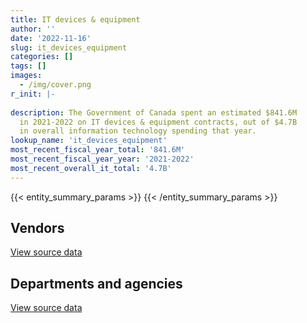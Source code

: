 ```yaml
---
title: IT devices & equipment
author: ''
date: '2022-11-16'
slug: it_devices_equipment
categories: []
tags: []
images:
  - /img/cover.png
r_init: |-
  
description: The Government of Canada spent an estimated $841.6M
  in 2021-2022 on IT devices & equipment contracts, out of $4.7B
  in overall information technology spending that year.
lookup_name: 'it_devices_equipment'
most_recent_fiscal_year_total: '841.6M'
most_recent_fiscal_year_year: '2021-2022'
most_recent_overall_it_total: '4.7B'
---
```


<script src="/rmarkdown-libs/htmlwidgets/htmlwidgets.js"></script>
<link href="/rmarkdown-libs/datatables-css/datatables-crosstalk.css" rel="stylesheet" />
<script src="/rmarkdown-libs/datatables-binding/datatables.js"></script>
<script src="/rmarkdown-libs/jquery/jquery-3.6.0.min.js"></script>
<link href="/rmarkdown-libs/dt-core-bootstrap/css/dataTables.bootstrap.min.css" rel="stylesheet" />
<link href="/rmarkdown-libs/dt-core-bootstrap/css/dataTables.bootstrap.extra.css" rel="stylesheet" />
<script src="/rmarkdown-libs/dt-core-bootstrap/js/jquery.dataTables.min.js"></script>
<script src="/rmarkdown-libs/dt-core-bootstrap/js/dataTables.bootstrap.min.js"></script>
<link href="/rmarkdown-libs/crosstalk/css/crosstalk.min.css" rel="stylesheet" />
<script src="/rmarkdown-libs/crosstalk/js/crosstalk.min.js"></script>
<script src="/rmarkdown-libs/htmlwidgets/htmlwidgets.js"></script>
<link href="/rmarkdown-libs/datatables-css/datatables-crosstalk.css" rel="stylesheet" />
<script src="/rmarkdown-libs/datatables-binding/datatables.js"></script>
<script src="/rmarkdown-libs/jquery/jquery-3.6.0.min.js"></script>
<link href="/rmarkdown-libs/dt-core-bootstrap/css/dataTables.bootstrap.min.css" rel="stylesheet" />
<link href="/rmarkdown-libs/dt-core-bootstrap/css/dataTables.bootstrap.extra.css" rel="stylesheet" />
<script src="/rmarkdown-libs/dt-core-bootstrap/js/jquery.dataTables.min.js"></script>
<script src="/rmarkdown-libs/dt-core-bootstrap/js/dataTables.bootstrap.min.js"></script>
<link href="/rmarkdown-libs/crosstalk/css/crosstalk.min.css" rel="stylesheet" />
<script src="/rmarkdown-libs/crosstalk/js/crosstalk.min.js"></script>

{{< entity_summary_params >}}
{{< /entity_summary_params >}}

## Vendors

<div id="htmlwidget-1" style="width:100%;height:auto;" class="datatables html-widget"></div>
<script type="application/json" data-for="htmlwidget-1">{"x":{"style":"bootstrap","filter":"none","vertical":false,"data":[["<a href=\"/vendors/3d_datacomm/\">3D datacomm<\/a>","<a href=\"/vendors/4_office_automation/\">4 Office Automation<\/a>","<a href=\"/vendors/accenture/\">Accenture<\/a>","<a href=\"/vendors/access_2_networks/\">Access 2 Networks<\/a>","<a href=\"/vendors/acme_future_security_controls/\">Acme Future Security Controls<\/a>","<a href=\"/vendors/act/\">ACT<\/a>","<a href=\"/vendors/advanced_business_interiors/\">Advanced Business Interiors<\/a>","<a href=\"/vendors/advanced_chippewa_technologies/\">Advanced Chippewa Technologies<\/a>","<a href=\"/vendors/ainsworth/\">Ainsworth<\/a>","<a href=\"/vendors/amazon/\">Amazon<\/a>","<a href=\"/vendors/anixter/\">Anixter<\/a>","<a href=\"/vendors/ansys_canada/\">Ansys Canada<\/a>","<a href=\"/vendors/anthony_macauley_associates/\">Anthony Macauley Associates<\/a>","<a href=\"/vendors/applied_electonics/\">Applied Electonics<\/a>","<a href=\"/vendors/artemp_personnel_services/\">Artemp Personnel Services<\/a>","<a href=\"/vendors/asokan_business_interiors/\">Asokan Business Interiors<\/a>","<a href=\"/vendors/avi_spl/\">Avi Spl<\/a>","<a href=\"/vendors/banctec_canada/\">BancTec Canada<\/a>","<a href=\"/vendors/bell_and_howell_canada/\">Bell and Howell Canada<\/a>","<a href=\"/vendors/bell_canada/\">Bell Canada<\/a>","<a href=\"/vendors/black_mcdonald/\">Black McDonald<\/a>","<a href=\"/vendors/brookfield_global_integrated_solutions/\">Brookfield Global Integrated Solutions<\/a>","<a href=\"/vendors/brooks_corning_company/\">Brooks Corning Company<\/a>","<a href=\"/vendors/brs_innovations/\">BRS Innovations<\/a>","<a href=\"/vendors/ca/\">CA<\/a>","<a href=\"/vendors/cache_computer_consulting/\">Cache Computer Consulting<\/a>","<a href=\"/vendors/calian/\">Calian<\/a>","<a href=\"/vendors/calytera_software/\">Calytera Software<\/a>","<a href=\"/vendors/campbell_scientific_canada/\">Campbell Scientific Canada<\/a>","<a href=\"/vendors/canon/\">Canon<\/a>","<a href=\"/vendors/carahsoft_technology/\">Carahsoft Technology<\/a>","<a href=\"/vendors/careworx/\">CareWorx<\/a>","<a href=\"/vendors/cartel_communication_systems/\">Cartel Communication Systems<\/a>","<a href=\"/vendors/cbci_telecom/\">CBCI Telecom<\/a>","<a href=\"/vendors/cdw_canada/\">CDW Canada<\/a>","<a href=\"/vendors/channel_management_international/\">Channel Management International<\/a>","<a href=\"/vendors/charron_human_resources/\">Charron Human Resources<\/a>","<a href=\"/vendors/charter_telecom/\">Charter Telecom<\/a>","<a href=\"/vendors/cision_canada/\">Cision Canada<\/a>","<a href=\"/vendors/cistel_technology/\">Cistel Technology<\/a>","<a href=\"/vendors/citrix/\">Citrix<\/a>","<a href=\"/vendors/click_networks/\">Click Networks<\/a>","<a href=\"/vendors/closereach/\">CloseReach<\/a>","<a href=\"/vendors/combat_networks/\">Combat Networks<\/a>","<a href=\"/vendors/compucom_canada/\">Compucom Canada<\/a>","<a href=\"/vendors/compugen/\">Compugen<\/a>","<a href=\"/vendors/concept_controls/\">Concept Controls<\/a>","<a href=\"/vendors/conexsys/\">CONEXSYS<\/a>","<a href=\"/vendors/convergint_technologies/\">Convergint Technologies<\/a>","<a href=\"/vendors/csdc_systems/\">CSDC Systems<\/a>","<a href=\"/vendors/csi_leasing_canada/\">Csi Leasing Canada<\/a>","<a href=\"/vendors/ctoms/\">CTOMS<\/a>","<a href=\"/vendors/cullen_diesel_power/\">Cullen Diesel Power<\/a>","<a href=\"/vendors/dalian_enterprises/\">Dalian Enterprises<\/a>","<a href=\"/vendors/dasco_equipment/\">DASCO Equipment<\/a>","<a href=\"/vendors/dasco_storage_solutions/\">Dasco Storage Solutions<\/a>","<a href=\"/vendors/data_centre_intelligence/\">Data Centre Intelligence<\/a>","<a href=\"/vendors/decisive_group/\">Decisive Group<\/a>","<a href=\"/vendors/delco_automation/\">Delco Automation<\/a>","<a href=\"/vendors/dell_computer/\">Dell Computer<\/a>","<a href=\"/vendors/diligens/\">Diligens<\/a>","<a href=\"/vendors/dls_technology/\">DLS Technology<\/a>","<a href=\"/vendors/dnr_consulting_group/\">DNR Consulting Group<\/a>","<a href=\"/vendors/donna_cona/\">Donna Cona<\/a>","<a href=\"/vendors/dynabook_canada/\">Dynabook Canada<\/a>","<a href=\"/vendors/eberhard_von_huene_associates/\">Eberhard Von Huene Associates<\/a>","<a href=\"/vendors/ebsco_canada/\">EBSCO Canada<\/a>","<a href=\"/vendors/eclipsys_solutions/\">Eclipsys Solutions<\/a>","<a href=\"/vendors/emcon_services/\">Emcon Services<\/a>","<a href=\"/vendors/empowered_networks/\">Empowered Networks<\/a>","<a href=\"/vendors/entrust/\">Entrust<\/a>","<a href=\"/vendors/esri/\">ESRI<\/a>","<a href=\"/vendors/felix_technology/\">Felix Technology<\/a>","<a href=\"/vendors/freebalance/\">FreeBalance<\/a>","<a href=\"/vendors/frequentis_canada/\">Frequentis Canada<\/a>","<a href=\"/vendors/fujitsu/\">Fujitsu<\/a>","<a href=\"/vendors/gartner/\">Gartner<\/a>","<a href=\"/vendors/gemalto_cogent/\">Gemalto Cogent<\/a>","<a href=\"/vendors/general_dynamics/\">General Dynamics<\/a>","<a href=\"/vendors/genesis_integration/\">Genesis Integration<\/a>","<a href=\"/vendors/glasshouse_systems/\">GlassHouse Systems<\/a>","<a href=\"/vendors/global_upholstery/\">Global Upholstery<\/a>","<a href=\"/vendors/goss_gilroy/\">Goss Gilroy<\/a>","<a href=\"/vendors/grand_toy/\">Grand Toy<\/a>","<a href=\"/vendors/graybar_canada/\">Graybar Canada<\/a>","<a href=\"/vendors/guillevin_international/\">Guillevin International<\/a>","<a href=\"/vendors/hewlett_packard/\">Hewlett Packard<\/a>","<a href=\"/vendors/hitachi_data_systems/\">Hitachi Data Systems<\/a>","<a href=\"/vendors/honeywell/\">Honeywell<\/a>","<a href=\"/vendors/hoskin_scientific/\">Hoskin Scientific<\/a>","<a href=\"/vendors/humanscale_canada/\">Humanscale Canada<\/a>","<a href=\"/vendors/hypertec/\">Hypertec<\/a>","<a href=\"/vendors/ibm_canada/\">IBM Canada<\/a>","<a href=\"/vendors/iceberg_networks/\">Iceberg Networks<\/a>","<a href=\"/vendors/ifathom/\">iFathom<\/a>","<a href=\"/vendors/illumina_canada/\">Illumina Canada<\/a>","<a href=\"/vendors/imp_group/\">IMP Group<\/a>","<a href=\"/vendors/imtech_marine_canada/\">Imtech Marine Canada<\/a>","<a href=\"/vendors/inland_audio_visual/\">Inland Audio Visual<\/a>","<a href=\"/vendors/innovasea_marine_systems_canada/\">Innovasea Marine Systems Canada<\/a>","<a href=\"/vendors/insa/\">INSA<\/a>","<a href=\"/vendors/insight_software_canada/\">Insight Software Canada<\/a>","<a href=\"/vendors/integra_networks/\">Integra Networks<\/a>","<a href=\"/vendors/interactive_audio_visual/\">Interactive Audio Visual<\/a>","<a href=\"/vendors/interfax_systems/\">Interfax Systems<\/a>","<a href=\"/vendors/ipss/\">IPSS<\/a>","<a href=\"/vendors/itex/\">ITEX<\/a>","<a href=\"/vendors/ivan_s_camera/\">Ivan S Camera<\/a>","<a href=\"/vendors/javelin_technologies/\">Javelin Technologies<\/a>","<a href=\"/vendors/johnson_controls_canada/\">Johnson Controls Canada<\/a>","<a href=\"/vendors/keysight_technologies_canada/\">Keysight Technologies Canada<\/a>","<a href=\"/vendors/kongsberg/\">Kongsberg<\/a>","<a href=\"/vendors/konica_minolta_business_solutions/\">Konica Minolta Business Solutions<\/a>","<a href=\"/vendors/kyndryl_canada/\">Kyndryl Canada<\/a>","<a href=\"/vendors/l3harris/\">L3Harris<\/a>","<a href=\"/vendors/laurentian_technologies/\">Laurentian Technologies<\/a>","<a href=\"/vendors/leo_pisces_services_group/\">Leo Pisces Services Group<\/a>","<a href=\"/vendors/lexisnexis_canada/\">LexisNexis Canada<\/a>","<a href=\"/vendors/life_technologies/\">Life Technologies<\/a>","<a href=\"/vendors/lotek_wireless/\">Lotek Wireless<\/a>","<a href=\"/vendors/magnet_forensics/\">Magnet Forensics<\/a>","<a href=\"/vendors/marinenav/\">MarineNav<\/a>","<a href=\"/vendors/maxsys_staffing_and_consulting/\">Maxsys Staffing and Consulting<\/a>","<a href=\"/vendors/mcafee_international/\">McAfee International<\/a>","<a href=\"/vendors/mega_tech/\">Mega Tech<\/a>","<a href=\"/vendors/microsoft_canada/\">Microsoft Canada<\/a>","<a href=\"/vendors/millbrook_tactical/\">Millbrook Tactical<\/a>","<a href=\"/vendors/mishkumi_technologies/\">Mishkumi Technologies<\/a>","<a href=\"/vendors/mnp/\">MNP<\/a>","<a href=\"/vendors/morpho_canada/\">Morpho Canada<\/a>","<a href=\"/vendors/motorola_solutions_canada/\">Motorola Solutions Canada<\/a>","<a href=\"/vendors/multishred/\">Multishred<\/a>","<a href=\"/vendors/neopost_canada/\">Neopost Canada<\/a>","<a href=\"/vendors/nimble_information_strategies/\">Nimble Information Strategies<\/a>","<a href=\"/vendors/nisha_techonologies/\">Nisha Techonologies<\/a>","<a href=\"/vendors/northern_micro/\">Northern Micro<\/a>","<a href=\"/vendors/northwestel/\">Northwestel<\/a>","<a href=\"/vendors/nova_networks/\">Nova Networks<\/a>","<a href=\"/vendors/novipro/\">Novipro<\/a>","<a href=\"/vendors/onx_enterprise_solutions/\">OnX Enterprise Solutions<\/a>","<a href=\"/vendors/open_storage_solutions/\">Open Storage Solutions<\/a>","<a href=\"/vendors/opentext/\">OpenText<\/a>","<a href=\"/vendors/optiv_canada_federal/\">Optiv Canada Federal<\/a>","<a href=\"/vendors/oracle_canada/\">Oracle Canada<\/a>","<a href=\"/vendors/orangutech/\">Orangutech<\/a>","<a href=\"/vendors/ottawa_business_interiors/\">Ottawa Business Interiors<\/a>","<a href=\"/vendors/oxford_economics_usa/\">Oxford Economics USA<\/a>","<a href=\"/vendors/pacific_geomatics/\">Pacific Geomatics<\/a>","<a href=\"/vendors/paladin_group/\">Paladin Group<\/a>","<a href=\"/vendors/panasonic/\">Panasonic<\/a>","<a href=\"/vendors/perceptics/\">Perceptics<\/a>","<a href=\"/vendors/phaselock_systems_international/\">Phaselock Systems International<\/a>","<a href=\"/vendors/pitney_bowes/\">Pitney Bowes<\/a>","<a href=\"/vendors/printers_plus/\">Printers Plus<\/a>","<a href=\"/vendors/purelogic/\">PureLogic<\/a>","<a href=\"/vendors/purespirit_solutions/\">PureSpirIT Solutions<\/a>","<a href=\"/vendors/pv_services/\">Pv Services<\/a>","<a href=\"/vendors/qmr/\">QMR<\/a>","<a href=\"/vendors/quadbridge/\">Quadbridge<\/a>","<a href=\"/vendors/r2i/\">R2I<\/a>","<a href=\"/vendors/rapiscan_systems/\">Rapiscan Systems<\/a>","<a href=\"/vendors/raytheon/\">Raytheon<\/a>","<a href=\"/vendors/ricoh/\">Ricoh<\/a>","<a href=\"/vendors/rogers/\">Rogers<\/a>","<a href=\"/vendors/rohde_schwarz_canada/\">Rohde Schwarz Canada<\/a>","<a href=\"/vendors/s_p_global_market_intelligence/\">S P Global Market Intelligence<\/a>","<a href=\"/vendors/sap/\">SAP<\/a>","<a href=\"/vendors/sas_institute/\">SAS Institute<\/a>","<a href=\"/vendors/sensus_communication_solutions/\">Sensus Communication Solutions<\/a>","<a href=\"/vendors/sharp_electronics/\">Sharp Electronics<\/a>","<a href=\"/vendors/shi_canada/\">SHI Canada<\/a>","<a href=\"/vendors/si_systems/\">SI Systems<\/a>","<a href=\"/vendors/siemens/\">Siemens<\/a>","<a href=\"/vendors/sierra_systems_group/\">Sierra Systems Group<\/a>","<a href=\"/vendors/simex_defence/\">Simex Defence<\/a>","<a href=\"/vendors/smiths_detection/\">Smiths Detection<\/a>","<a href=\"/vendors/softchoice/\">Softchoice<\/a>","<a href=\"/vendors/solotech/\">Solotech<\/a>","<a href=\"/vendors/staples_advantage_canada/\">Staples Advantage Canada<\/a>","<a href=\"/vendors/stoneworks_technologies/\">Stoneworks Technologies<\/a>","<a href=\"/vendors/summit_canada_distributors/\">Summit Canada Distributors<\/a>","<a href=\"/vendors/super_channel_international/\">Super Channel International<\/a>","<a href=\"/vendors/synersolutions_technologies/\">SynerSolutions Technologies<\/a>","<a href=\"/vendors/systematix_solutions/\">Systematix Solutions<\/a>","<a href=\"/vendors/tankatek/\">Tankatek<\/a>","<a href=\"/vendors/teel_technologies_canada/\">Teel Technologies Canada<\/a>","<a href=\"/vendors/teknion/\">Teknion<\/a>","<a href=\"/vendors/telecom_computer_services/\">Telecom Computer Services<\/a>","<a href=\"/vendors/telus_canada/\">Telus Canada<\/a>","<a href=\"/vendors/teramach_technologies/\">Teramach Technologies<\/a>","<a href=\"/vendors/testforce_systems/\">Testforce Systems<\/a>","<a href=\"/vendors/tforce_final_mile/\">Tforce Final Mile<\/a>","<a href=\"/vendors/thales/\">Thales<\/a>","<a href=\"/vendors/the_it_broker/\">The IT Broker<\/a>","<a href=\"/vendors/the_ktl_group/\">The KTL Group<\/a>","<a href=\"/vendors/the_mathworks/\">The Mathworks<\/a>","<a href=\"/vendors/thermo_fisher_scientific/\">Thermo Fisher Scientific<\/a>","<a href=\"/vendors/tld_canada/\">Tld Canada<\/a>","<a href=\"/vendors/toshiba_canada/\">Toshiba Canada<\/a>","<a href=\"/vendors/totem_offisource/\">Totem Offisource<\/a>","<a href=\"/vendors/transpolar_technology/\">Transpolar Technology<\/a>","<a href=\"/vendors/tyco_integrated_fire_security/\">Tyco Integrated Fire Security<\/a>","<a href=\"/vendors/ultra_electronics/\">Ultra Electronics<\/a>","<a href=\"/vendors/unisys_canada/\">Unisys Canada<\/a>","<a href=\"/vendors/united_rentals/\">United Rentals<\/a>","<a href=\"/vendors/veritas_technologies/\">Veritas Technologies<\/a>","<a href=\"/vendors/vmware/\">VMware<\/a>","<a href=\"/vendors/watchguard_video/\">WatchGuard Video<\/a>","<a href=\"/vendors/waters/\">Waters<\/a>","<a href=\"/vendors/wesco_distribution_canada/\">WESCO Distribution Canada<\/a>","<a href=\"/vendors/westbury_national_show_systems/\">Westbury National Show Systems<\/a>","<a href=\"/vendors/wills_transfer/\">Wills Transfer<\/a>","<a href=\"/vendors/wolters_kluwer/\">Wolters Kluwer<\/a>","<a href=\"/vendors/workdynamics_technologies/\">WorkDynamics Technologies<\/a>","<a href=\"/vendors/xerox/\">Xerox<\/a>","<a href=\"/vendors/zycom/\">Zycom<\/a>"],[null,217413.71,null,4009536.24,null,36586.69,17810.48,6365353.28,null,null,60061.09,6856.44,null,426901.89,null,10345.15,1266314.33,126268.02,1422317.03,20115057.5,null,null,null,null,null,null,9067.9,null,15463.21,1603810.87,718408.94,1245352.24,null,599254.33,19241963.17,638888.64,11063.7,null,null,null,549788.74,2300783.94,107508.17,6402309.41,2618203.74,2291067,null,3230753.29,null,155016.35,32501.41,null,null,223018.85,null,11673.64,19842.84,11438539.66,null,7423486.63,524731.45,106221.04,5469171.63,3429517.54,null,10747.08,31583.39,5755845.69,4698606.1,308319.54,968579.75,43920.6,null,124853.38,null,5885499.87,47909.91,215891.32,298935.41,118669.24,944080.17,154797.3,null,null,31332.1,null,45026266.71,3002551.74,967154.47,20458.66,null,15586869.11,213594242.95,53845.03,15487.19,45355.38,6756.75,null,94374.6,null,13720775.62,107195.83,5178401.01,null,null,4163605.76,13783769.88,32446.39,null,null,43460.81,24207.99,254357.07,1208532.75,59114.86,946782.54,null,null,null,null,null,null,null,1331181.36,null,1119822.76,19680.58,5498854.19,217480.71,554735.1,null,147783.87,56194.57,58459.3,46463279.41,62553219.35,97863.49,579168.64,null,7387982.39,637068.02,null,313656.52,359539.69,null,null,15331.63,null,17146.86,5395094.81,683969.71,1195845.57,22789.29,2451216.44,594314.11,3198229.1,null,null,null,null,null,1051013,2139981.43,195.34,336607.37,null,1140554.41,null,null,982494.02,null,null,null,null,null,null,2104015.56,48234.22,null,7454728.77,null,null,null,37628.05,3207950.56,127491.84,19842.06,5630793.02,4602561.7,19514812.41,721127.18,425915.15,549194.57,73279.33,6373.54,11732.95,20787.11,null,20028816.39,24943.73,1653178.71,null,122355.36,78330.03,25690.01,null,22100,897825.6,15964.07,102226.14,48535.81,null,17432.43,23202.22,4168274.83,1924570.5],[59133.02,11046.99,216295.56,537377.55,19619.92,48588.69,null,4312015.83,2041.11,41415.64,106724.49,13383.76,348980.28,696133.44,97462.5,24543.05,782463.55,393867.48,1665885.03,24930177.55,23342.33,1523.59,24806.25,null,null,null,643148.02,null,null,2172235.4,380959.37,1338191.9,null,372734.88,17220648.4,284154.68,33744.3,9842.62,22600,10904.25,17270.75,6664523.35,95754.79,5765119.65,1636851.33,4602959.1,14030.76,120924.79,null,166347.51,858186.88,null,null,572822.77,null,27778.95,304790.86,15838189.71,null,9810968.75,25753.86,44371.38,131548.3,299889.65,8035024.19,null,null,2324898.3,1219427.8,644584.26,41707.15,985981.5,null,127219.5,null,5901624.53,50431.48,161032.05,1167329.53,97754.92,3512200.43,null,55822,68228.77,28634.66,null,51057679.45,4812643.73,21038.72,null,null,15529035.25,153049334.46,724758.16,66437.81,48153.99,19687.5,null,null,null,23107164.08,229548.25,2215205.73,11492.1,null,5369550.59,7763185.4,58975.65,10924.15,26748.19,43579.89,null,948559.41,2057316.22,4493.59,1781529.3,null,3872.38,16777.11,14222.25,239.7,11382.53,null,null,null,110582.08,null,5147476.64,14683.83,937998.09,159447.32,12802.79,19244.54,63579.82,72057080.64,41692460.8,98131.61,602822.05,null,12567984.35,312001.78,9738.01,4186613.78,968260.77,null,24980.58,19151.46,1958782.72,447327.56,5487169.02,null,1803707.31,77634.58,2740109.58,1593246.5,9369575.99,43617.91,99615,60904.69,580692.65,4817.05,null,1995869.83,17873.36,22859.73,9409.12,409721.75,null,10344.42,2433206.76,18881.17,77702.15,91165.98,183921.23,36164.43,30000,1158925.18,102590.14,null,13892767.92,11720.9,null,18491.66,null,78297.72,77527.64,4896.09,8019654.57,2535998.79,23792833.3,241211.46,641501.82,null,388717.13,null,16580.93,48949.09,null,18654070.62,14607.1,900543.5,null,92504.95,null,null,null,48562.39,128188.75,102328.38,null,20719.34,null,17480.2,19451.72,4521197.84,2089560.44],[412863.27,35437.09,1230296.54,99502.12,null,435094.06,null,5112304.68,11857.89,1032169.21,77876.07,null,null,411620.07,null,null,526022.22,407995.63,1661333.43,49132027.61,null,43813.46,null,1589.43,null,94778.75,1408713.45,null,null,2020486.52,74736.69,121122.35,null,444257.1,13840331.08,632154.09,null,292569.45,null,null,624537.88,16310361.38,93090.17,1639818.33,3360751.72,6619007.58,null,64165.05,null,153475.11,1380227.67,30063.43,null,420328.66,null,5965.66,918571.28,20472630.37,null,13411856.17,173071.61,214990.91,451471.31,964776.27,26515497.66,null,null,7012223.14,171760,41444.33,null,null,963777.95,131285.31,64445.11,5885499.87,null,null,985790.04,98140.83,4359396.86,null,null,20588.65,11966.7,null,44972931.32,6034676.46,637828.88,null,null,22730423.28,163793896.6,995422.14,null,50095.95,null,null,null,null,35452763.19,64567.48,5140291.01,null,null,338098.14,9947197.26,13661.66,36919.57,58272.84,10835.44,null,606068.99,2051695.14,899723.48,2992559.31,null,9755.42,null,null,87251.39,null,null,null,35190,2084372.4,null,2741.73,95454.49,134605.65,null,null,19191.96,86175.61,43304613.25,134056962.64,97863.49,484386.17,null,11049842.9,371164.42,139023.91,3513130.99,394330.62,52932.74,null,19099.14,null,23012.4,4163967.97,null,1342433.34,95470.2,710083.82,739673.72,14439560.39,28126.07,null,75009.13,2638866.35,38042.5,null,2186732.32,null,98041.48,23388.38,1438057.78,null,591086.54,1083806.83,null,77915.62,null,null,null,null,1432852.65,null,307313.46,17473795.36,8273.58,22916.4,2207799.45,null,274390.08,51590.94,null,15285466.95,483016.34,36189071.28,191971.33,639749.09,119955.26,823650.47,null,null,21911.39,650.77,10929042.96,null,666275.45,null,767370.63,null,null,15444.07,20598.21,1115100,101071.72,11124.75,null,null,17432.43,7894.52,3879276.16,2953412.67],[null,11016.81,null,25302.15,null,2040624.87,null,8291110.13,null,348690.58,130737.6,null,null,369608.15,null,null,2368201.13,379300.16,1661333.43,47829035.93,null,null,null,3842,17467.01,20340,3808629.04,16671.34,null,1263774.77,300496.12,120907.98,25142.25,1417469.79,21863901.88,2724830.97,null,318242.89,null,null,615691.7,24022337.35,15557.53,2273379.04,13259177.32,13727011.8,null,null,434967.17,36965.99,664279.36,null,73269.44,686593,60757.8,7601.4,918571.28,26708007.66,37506.13,14143774.97,118364.5,911778.96,457266.01,13006506.17,27955085.08,null,null,8399375.35,425020.52,24661.38,null,null,9045.76,null,1022715.86,671928.04,null,null,1616528.11,38323.85,4768523.34,null,null,77825.41,null,22858.71,12587845.81,6222957.94,226229.05,null,24999.19,9507302.95,154676794.94,1995126.42,null,58465.73,null,2060.08,81895.04,953906.83,32257619.74,101294.12,745316.15,11277.74,19183.13,1979926.73,10058915.83,10363.31,97668.5,null,23349.75,null,712259.01,6076778.99,1676.06,2655455.91,61379.55,null,16719.26,null,null,null,16800,null,null,4242957.22,null,2741.73,107862.02,110662.03,1552567.78,null,19191.96,83940.69,17898095.03,148958195.62,null,585530.1,162593.51,14610504.86,1122581.9,648936.78,1709903.02,1843907.91,7255.58,null,9471.08,null,24290.23,5571238.4,300866.7,1663806.77,96011.57,602638.13,4389635,15963176.44,60755.58,null,32059.14,6044854.54,null,null,3263958.03,null,null,null,null,125226.68,482000.38,850656.78,null,77915.62,11696.41,null,null,10444,466799.32,66898.37,1621343.41,21564118.75,null,null,64302.45,null,2848427.97,131220.21,null,14174534.62,543218.8,49486360.11,200819.18,213833.94,416947.57,255063.6,null,null,36468.35,9761.55,35375.34,null,438959.96,6447.52,254388.62,null,null,21887.63,null,null,445798.07,null,null,32395.52,null,30525.48,3324759.02,2539229.52]],"container":"<table class=\"table table-striped table-hover row-border order-column display\">\n  <thead>\n    <tr>\n      <th>Vendor<\/th>\n      <th>2018-2019<\/th>\n      <th>2019-2020<\/th>\n      <th>2020-2021<\/th>\n      <th>2021-2022<\/th>\n    <\/tr>\n  <\/thead>\n<\/table>","options":{"order":[[4,"desc"]],"pageLength":10,"autoWidth":true,"columnDefs":[{"targets":1,"render":"function(data, type, row, meta) {\n    return type !== 'display' ? data : DTWidget.formatCurrency(data, \"$\", 2, 3, \",\", \".\", true, null);\n  }"},{"targets":2,"render":"function(data, type, row, meta) {\n    return type !== 'display' ? data : DTWidget.formatCurrency(data, \"$\", 2, 3, \",\", \".\", true, null);\n  }"},{"targets":3,"render":"function(data, type, row, meta) {\n    return type !== 'display' ? data : DTWidget.formatCurrency(data, \"$\", 2, 3, \",\", \".\", true, null);\n  }"},{"targets":4,"render":"function(data, type, row, meta) {\n    return type !== 'display' ? data : DTWidget.formatCurrency(data, \"$\", 2, 3, \",\", \".\", true, null);\n  }"},{"width":"16%","targets":[1,2,3,4]},{"className":"dt-right","targets":[1,2,3,4]}],"orderClasses":false}},"evals":["options.columnDefs.0.render","options.columnDefs.1.render","options.columnDefs.2.render","options.columnDefs.3.render"],"jsHooks":[]}</script>
<p class="text-right">
<a href="https://github.com/GoC-Spending/contracts-data/tree/main/data/out/it_subcategories/it_devices_equipment/summary_by_fiscal_year_by_vendor.csv" class="source-data-link btn btn-link">View source data</a>
</p>

## Departments and agencies

<div id="htmlwidget-2" style="width:100%;height:auto;" class="datatables html-widget"></div>
<script type="application/json" data-for="htmlwidget-2">{"x":{"style":"bootstrap","filter":"none","vertical":false,"data":[["<a href=\"/departments/aafc-aac/\">Agriculture and Agri-Food Canada<\/a>","<a href=\"/departments/aandc-aadnc/\">Crown-Indigenous Relations and Northern Affairs Canada<\/a>","<a href=\"/departments/acoa-apeca/\">Atlantic Canada Opportunities Agency<\/a>","<a href=\"/departments/atssc-scdata/\">Administrative Tribunals Support Service of Canada<\/a>","<a href=\"/departments/cannor/\">Canadian Northern Economic Development Agency<\/a>","<a href=\"/departments/cas-satj/\">Courts Administration Service<\/a>","<a href=\"/departments/cbsa-asfc/\">Canada Border Services Agency<\/a>","<a href=\"/departments/ccohs-cchst/\">Canadian Centre for Occupational Health and Safety<\/a>","<a href=\"/departments/ced-dec/\">Canada Economic Development for Quebec Regions<\/a>","<a href=\"/departments/cer-rec/\">Canada Energy Regulator<\/a>","<a href=\"/departments/cfia-acia/\">Canadian Food Inspection Agency<\/a>","<a href=\"/departments/cgc-ccg/\">Canadian Grain Commission<\/a>","<a href=\"/departments/chrc-ccdp/\">Canadian Human Rights Commission<\/a>","<a href=\"/departments/cic/\">Immigration, Refugees and Citizenship Canada<\/a>","<a href=\"/departments/cics-scic/\">Canadian Intergovernmental Conference Secretariat<\/a>","<a href=\"/departments/cihr-irsc/\">Canadian Institutes of Health Research<\/a>","<a href=\"/departments/cnsc-ccsn/\">Canadian Nuclear Safety Commission<\/a>","<a href=\"/departments/cpc-cpp/\">Civilian Review and Complaints Commission for the RCMP<\/a>","<a href=\"/departments/cra-arc/\">Canada Revenue Agency<\/a>","<a href=\"/departments/crtc/\">Canadian Radio-television and Telecommunications Commission<\/a>","<a href=\"/departments/csa-asc/\">Canadian Space Agency<\/a>","<a href=\"/departments/csc-scc/\">Correctional Service of Canada<\/a>","<a href=\"/departments/csps-efpc/\">Canada School of Public Service<\/a>","<a href=\"/departments/cta-otc/\">Canadian Transportation Agency<\/a>","<a href=\"/departments/dfatd-maecd/\">Global Affairs Canada<\/a>","<a href=\"/departments/dfo-mpo/\">Fisheries and Oceans Canada<\/a>","<a href=\"/departments/ec/\">Environment and Climate Change Canada<\/a>","<a href=\"/departments/elections/\">Elections Canada<\/a>","<a href=\"/departments/esdc-edsc/\">Employment and Social Development Canada<\/a>","<a href=\"/departments/fcac-acfc/\">Financial Consumer Agency of Canada<\/a>","<a href=\"/departments/feddevontario/\">Federal Economic Development Agency for Southern Ontario<\/a>","<a href=\"/departments/fin/\">Department of Finance Canada<\/a>","<a href=\"/departments/fintrac-canafe/\">Financial Transactions and Reports Analysis Centre of Canada<\/a>","<a href=\"/departments/fja-cmf/\">Office of the Commissioner for Federal Judicial Affairs Canada<\/a>","<a href=\"/departments/hc-sc/\">Health Canada<\/a>","<a href=\"/departments/iaac-aeic/\">Impact Assessment Agency of Canada<\/a>","<a href=\"/departments/ic/\">Innovation, Science and Economic Development Canada<\/a>","<a href=\"/departments/iic-iac/\">Invest in Canada<\/a>","<a href=\"/departments/ijc-cmi/\">International Joint Commission<\/a>","<a href=\"/departments/infc/\">Infrastructure Canada<\/a>","<a href=\"/departments/irb-cisr/\">Immigration and Refugee Board of Canada<\/a>","<a href=\"/departments/isc-sac/\">Indigenous Services Canada<\/a>","<a href=\"/departments/jus/\">Department of Justice Canada<\/a>","<a href=\"/departments/lac-bac/\">Library and Archives Canada<\/a>","<a href=\"/departments/mgerc-ceegm/\">Military Grievances External Review Committee<\/a>","<a href=\"/departments/mpcc-cppm/\">Military Police Complaints Commission of Canada<\/a>","<a href=\"/departments/nbc-ccbn/\">The National Battlefields Commission<\/a>","<a href=\"/departments/nfb-onf/\">National Film Board<\/a>","<a href=\"/departments/nrc-cnrc/\">National Research Council Canada<\/a>","<a href=\"/departments/nrcan-rncan/\">Natural Resources Canada<\/a>","<a href=\"/departments/nserc-crsng/\">Natural Sciences and Engineering Research Council of Canada<\/a>","<a href=\"/departments/nsira-ossnr/\">National Security and Intelligence Review Agency<\/a>","<a href=\"/departments/oag-bvg/\">Office of the Auditor General of Canada<\/a>","<a href=\"/departments/oci-bec/\">The Correctional Investigator Canada<\/a>","<a href=\"/departments/ocl-cal/\">Office of the Commissioner of Lobbying of Canada<\/a>","<a href=\"/departments/ocol-clo/\">Office of the Commissioner of Official Languages<\/a>","<a href=\"/departments/oic-ci/\">Office of the Information Commissioner of Canada<\/a>","<a href=\"/departments/opc-cpvp/\">Office of the Privacy Commissioner of Canada<\/a>","<a href=\"/departments/osfi-bsif/\">Office of the Superintendent of Financial Institutions Canada<\/a>","<a href=\"/departments/osgg-bsgg/\">Office of the Secretary to the Governor General<\/a>","<a href=\"/departments/pbc-clcc/\">Parole Board of Canada<\/a>","<a href=\"/departments/pc/\">Parks Canada<\/a>","<a href=\"/departments/pch/\">Canadian Heritage<\/a>","<a href=\"/departments/pco-bcp/\">Privy Council Office<\/a>","<a href=\"/departments/phac-aspc/\">Public Health Agency of Canada<\/a>","<a href=\"/departments/pmprb-cepmb/\">Patented Medicine Prices Review Board Canada<\/a>","<a href=\"/departments/ppsc-sppc/\">Public Prosecution Service of Canada<\/a>","<a href=\"/departments/ps-sp/\">Public Safety Canada<\/a>","<a href=\"/departments/psc-cfp/\">Public Service Commission of Canada<\/a>","<a href=\"/departments/psic-ispc/\">Office of the Public Sector Integrity Commissioner of Canada<\/a>","<a href=\"/departments/pwgsc-tpsgc/\">Public Services and Procurement Canada<\/a>","<a href=\"/departments/rcmp-grc/\">Royal Canadian Mounted Police<\/a>","<a href=\"/departments/sirc-csars/\">Security Intelligence Review Committee<\/a>","<a href=\"/departments/ssc-spc/\">Shared Services Canada<\/a>","<a href=\"/departments/sshrc-crsh/\">Social Sciences and Humanities Research Council of Canada<\/a>","<a href=\"/departments/statcan/\">Statistics Canada<\/a>","<a href=\"/departments/swc-cfc/\">Status of Women Canada<\/a>","<a href=\"/departments/tbs-sct/\">Treasury Board of Canada Secretariat<\/a>","<a href=\"/departments/tc/\">Transport Canada<\/a>","<a href=\"/departments/tsb-bst/\">Transportation Safety Board of Canada<\/a>","<a href=\"/departments/vac-acc/\">Veterans Affairs Canada<\/a>","<a href=\"/departments/vrab-tacra/\">Veterans Review and Appeal Board<\/a>","<a href=\"/departments/wage/\">Department for Women and Gender Equality<\/a>","<a href=\"/departments/wd-deo/\">Western Economic Diversification Canada<\/a>"],[6328548.77,5123788.02,209863.38,790990.63,136698.61,663663.94,25921753.52,69196.95,152485.67,655065.05,2608120.5,380735.43,125740.28,8156793.59,6616.14,1350568.04,424298.48,154552.02,26366922.73,784777.04,654648.52,6950491.86,2365875.53,286381.87,25763514.4,6090971.66,5057996.97,1841701.56,12358446.1,929469.69,315758.91,1032419.65,713693.83,10413.74,3524500.14,482253.5,8395263.82,null,102487.33,1260725.08,null,4757679.22,7444005.18,1148047.25,92386.4,34680.24,null,1328958.1,7449177.18,4348450.71,1866066.89,null,1752239.83,null,28328.52,254070.06,131906.24,182974.31,3454721.83,625417.66,24276.44,1586685.17,1338791.03,2566554.96,1869971.91,null,827080.73,1829732.07,255290.38,null,47363874.7,34165192.5,18150,385142187.95,null,165275.05,242274.79,4693971.67,3099441.62,57184.18,3132814.35,null,277310.41,null],[2710184.9,3094806.52,872065.23,227021.1,null,1477977.1,23352656.14,14373.17,247735.86,420600.79,974350.27,734945.38,47909.54,14602414.1,158715.26,260253.29,1480955.17,234452.24,38352135.38,803329.58,1787760.73,7726860.16,933449.45,425721.44,16509119.31,11824845.72,2629322.29,1455052.03,25129720.65,1586450.04,null,165802.74,119456.16,9965.74,5880003.53,336380.25,2664421.7,null,97282.16,280608.63,2844150.14,2557759.91,4470968.53,625070.11,33591.51,39687.86,null,3195247.27,14246181.8,4849351.68,1900856.12,null,215274.48,null,null,885050.3,149413.94,384623.86,2224823.01,55121.39,254578.69,3589646.77,1192230.36,1969864.59,1502142.03,null,897778.5,2609153.37,null,null,49999590.57,40694355.99,null,339805417.32,null,392925.06,null,3491971.31,2232184.45,223860.94,1963244.37,138864.59,381548.78,28042.19],[4453168.55,248069.77,534518.22,729606.1,null,2050817.81,22255891.25,71693.58,489485.68,1543446.4,13017068.23,1057955.91,591378.61,11377708.79,null,788673.79,1540056.46,58870.47,58264170.98,337944,1372627.87,12291232.01,389499.96,829703.4,10971716.67,5539036.35,8161239.63,3070417.9,45456668.17,1023490.99,null,1392288.58,25992.65,23967.55,15190334.6,183645.71,4544183.27,null,114888.69,1004566.85,2270064.03,7299760.19,1108594.39,588258.84,48370.65,12150.89,28432,4309645.9,4735093.69,10479694.61,570891.52,662720.07,2227039.11,12978.05,null,41064.47,92918.27,354783.94,2863293.22,530677.85,428295.2,1813466.61,3999701.67,5785489.09,7872947.4,null,661356.72,1925566.31,624624.11,13221,43958564.92,51587075.19,null,428318903.7,null,400139.1,null,3587486.43,3388512.29,382868.6,2258707.6,197534.35,315243.35,null],[5315448.01,153122.99,288147.64,588606.99,164742.43,3219776.22,18942824.15,270575.25,1431271.75,1329822.05,2441067.6,211571.62,225263.81,6863197.55,null,178202.5,141398.51,148489.29,51709517.87,35277.26,1460307.68,12920758.31,857529.15,460824.18,7374956.83,22166001.73,5582996.06,1835340.55,43547266.9,994031.68,null,480238.65,10488.99,108056.07,14019674.24,350791.59,7542806.77,30215,156746.49,3294886.72,2084931.52,4739726.44,1906510,627017.4,104867.37,null,null,1984478.06,9389311.84,3545271.88,1267180.84,19669.2,1453089.85,52089.84,250881.06,89903.51,128417.74,362448.56,3234335.08,357771.82,532422.57,4421772.36,1818429.59,3805677.29,4589024.25,483309.29,884197.69,2674722.99,359163.28,13379.2,13587608.82,33052819.48,null,514185892.82,337311.27,932221.87,null,3083139.71,6481418.41,273048.12,899161.31,135834.21,611840.03,null]],"container":"<table class=\"table table-striped table-hover row-border order-column display\">\n  <thead>\n    <tr>\n      <th>Department<\/th>\n      <th>2018-2019<\/th>\n      <th>2019-2020<\/th>\n      <th>2020-2021<\/th>\n      <th>2021-2022<\/th>\n    <\/tr>\n  <\/thead>\n<\/table>","options":{"order":[[4,"desc"]],"pageLength":10,"autoWidth":true,"columnDefs":[{"targets":1,"render":"function(data, type, row, meta) {\n    return type !== 'display' ? data : DTWidget.formatCurrency(data, \"$\", 2, 3, \",\", \".\", true, null);\n  }"},{"targets":2,"render":"function(data, type, row, meta) {\n    return type !== 'display' ? data : DTWidget.formatCurrency(data, \"$\", 2, 3, \",\", \".\", true, null);\n  }"},{"targets":3,"render":"function(data, type, row, meta) {\n    return type !== 'display' ? data : DTWidget.formatCurrency(data, \"$\", 2, 3, \",\", \".\", true, null);\n  }"},{"targets":4,"render":"function(data, type, row, meta) {\n    return type !== 'display' ? data : DTWidget.formatCurrency(data, \"$\", 2, 3, \",\", \".\", true, null);\n  }"},{"width":"16%","targets":[1,2,3,4]},{"className":"dt-right","targets":[1,2,3,4]}],"orderClasses":false}},"evals":["options.columnDefs.0.render","options.columnDefs.1.render","options.columnDefs.2.render","options.columnDefs.3.render"],"jsHooks":[]}</script>
<p class="text-right">
<a href="https://github.com/GoC-Spending/contracts-data/tree/main/data/out/it_subcategories/it_devices_equipment/summary_by_fiscal_year_by_department.csv" class="source-data-link btn btn-link">View source data</a>
</p>
